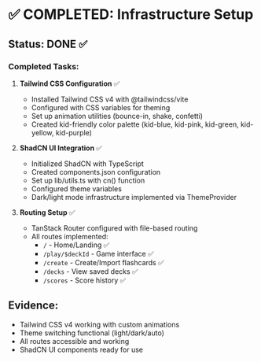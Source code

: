 # ✅ COMPLETED: Infrastructure Setup

## Status: DONE ✅

### Completed Tasks:

1. **Tailwind CSS Configuration** ✅
   - Installed Tailwind CSS v4 with @tailwindcss/vite
   - Configured with CSS variables for theming
   - Set up animation utilities (bounce-in, shake, confetti)
   - Created kid-friendly color palette (kid-blue, kid-pink, kid-green, kid-yellow, kid-purple)

2. **ShadCN UI Integration** ✅
   - Initialized ShadCN with TypeScript
   - Created components.json configuration
   - Set up lib/utils.ts with cn() function
   - Configured theme variables
   - Dark/light mode infrastructure implemented via ThemeProvider

3. **Routing Setup** ✅
   - TanStack Router configured with file-based routing
   - All routes implemented:
     - `/` - Home/Landing ✅
     - `/play/$deckId` - Game interface ✅
     - `/create` - Create/Import flashcards ✅
     - `/decks` - View saved decks ✅
     - `/scores` - Score history ✅

## Evidence:
- Tailwind CSS v4 working with custom animations
- Theme switching functional (light/dark/auto)
- All routes accessible and working
- ShadCN UI components ready for use